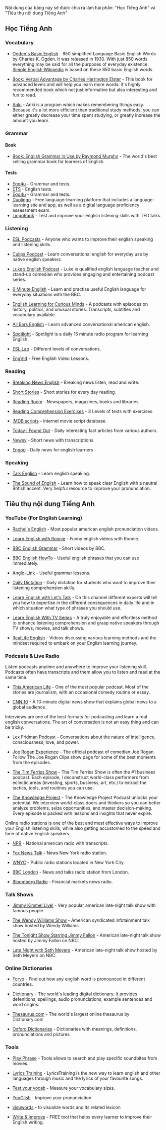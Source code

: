 Nội dung của bảng này sẽ được chia ra làm hai phần: "Học Tiếng Anh" và "Tiêu thụ nội dung Tiếng Anh"

## Học Tiếng Anh

### Vocabulary
- [Ogden's Basic English](http://ogden.basic-english.org/) - 850 simplified Language Basic English Words by Charles K. Ogden. It was released in 1930. With just 850 words everything may be said for all the purposes of everyday existence. [Simple English Wikipedia](https://simple.wikipedia.org/wiki/Basic_English) is based on these 850 basic English words.

- [Book: Verbal Advantage by Charles Harrington Elster](https://www.academia.edu/27879831/Verbal_Advantage_by_Charles_Harrington_Elster) - This book for advanced levels and will help you learn more words. It's highly recommended book which not just informative but also interesting and fun to read.

- [Anki](https://apps.ankiweb.net/) - Anki is a program which makes remembering things easy. Because it's a lot more efficient than traditional study methods, you can either greatly decrease your time spent studying, or greatly increase the amount you learn.

### Grammar
#### Book
- [Book: English Grammar in Use by Raymond Murphy](https://www.cambridge.org/us/cambridgeenglish/catalog/grammar-vocabulary-and-pronunciation/english-grammar-use-5th-edition) - The world's best selling grammar book for learners of English.

#### Tests
- [Ego4u](http://www.ego4u.com) - Grammar and tests.
- [ETS](http://englishteststore.net/) - English tests.
- [Ego4u](http://www.ego4u.com) - Grammar and tests.
- [Duolingo](https://www.duolingo.com) - Free language-learning platform that includes a language-learning site and app, as well as a digital language proficiency assessment exam.
- [LingoRank](http://lingorank.com) - Test and improve your english listening skills with TED talks.


### Listening
- [ESL Podcasts](https://www.eslpod.com/) - Anyone who wants to improve their english speaking and listening skills.

- [Culips Podcast](http://esl.culips.com/) - Learn conversational english for everyday use by native english speakers.

- [Luke’s English Podcast](http://teacherluke.co.uk/) - Luke is qualified english language teacher and stand-up comedian who provides engaging and entertaining podcast series.

- [6 Minute English](http://www.bbc.co.uk/programmes/p02pc9tn/episodes/downloads) - Learn and practise useful English language for everyday situations with the BBC.

- [English Learning for Curious Minds](https://www.leonardoenglish.com/podcasts) - A podcasts with episodes on history, politics, and unusual stories. Transcripts, subtitles and vocabulary available.

- [All Ears English](http://allearsenglish.com/) - Learn advanced conversational american english.

- [Spotlight](http://spotlightenglish.com/) - Spotlight is a daily 15 minute radio program for learning English.

- [ESL Lab](http://www.esl-lab.com/) - Different levels of conversations.

- [EngVid](https://www.engvid.com/) - Free English Video Lessons.

### Reading
- [Breaking News English](http://www.breakingnewsenglish.com/) - Breaking news listen, read and write.

- [Short Stories](http://www.short-stories.co.uk/) - Short stories for every day reading.

- [Reading Room](http://www.englishpage.com/readingroom/readingroomintro.html) - Newspapers, magazines, books and libraries.

- [Reading Comprehension Exercises](http://www.usingenglish.com/comprehension/) - 3 Levels of texts with exercises.

- [IMDB scripts](http://www.imsdb.com/) - internet movie script database.

- [Today I Found Out](http://www.todayifoundout.com/) - Daily interesting fact articles from various authors.

- [Newsy](http://www.newsy.com/) - Short news with transcriptions.

- [Engoo](https://engoo.com/app/daily-news) - Daily news for english learners


### Speaking
- [Talk English](http://www.talkenglish.com/) - Learn english speaking.

- [The Sound of English](http://thesoundofenglish.org/) - Learn how to speak clear English with a neutral British accent. Very helpful resource to improve your pronunciation.


## Tiêu thụ nội dung Tiếng Anh

### YouTube (For English Learning)
- [Rachel's English](https://www.youtube.com/user/rachelsenglish) - Most popular american english pronunciation videos.

- [Learn English with Ronnie](https://www.youtube.com/user/EnglishLessons4U) - Funny english videos with Ronnie.

- [BBC English Grammar](https://www.youtube.com/playlist?list=PLcetZ6gSk96_zHuVg6Ecy2F7j4Aq4valQ) - Short videos by BBC.

- [BBC English HowTo](https://www.youtube.com/playlist?list=PLcetZ6gSk9692RVJgFx4JXwFG4mWK0XGj) - Useful english phrases that you can use immediately.

- [Anglo-Link](https://www.youtube.com/user/MinooAngloLink/) - Useful grammar lessons.

- [Daily Dictation](https://www.youtube.com/user/dailydictation) - Daily dictation for students who want to improve their listening comprehension skills.

- [Learn English with Let's Talk](https://www.youtube.com/user/learnexmumbai) - On this channel different experts will tell you how to expertise in the different consequences in daily life and in which situation what type of phrases you should use.

- [Learn English With TV Series](https://www.youtube.com/@LearnEnglishWithTVSeries) - A truly enjoyable and effortless method to enhance listening comprehension and grasp native speakers through TV shows, movies, and talk shows.

- [RealLife English](https://www.youtube.com/@RealLifeEnglish1) - Videos discussing various learning methods and the mindset required to embark on your English learning journey.

### Podcasts & Live Radio

Listen podcasts anytime and anywhere to improve your listening skill. Podcasts often have transcripts and them allow you to listen and read at the same time.

- [This American Life](http://www.thisamericanlife.org/radio-archives) - One of the most popular podcast. Most of the stories are journalism, with an occasional comedy routine or essay.

- [CNN 10](http://edition.cnn.com/cnn10) - A 10-minute digital news show that explains global news to a global audience.

Interviews are one of the best formats for podcasting and learn a real english conversations. The art of conversation is not an easy thing and can be tricky.

- [Lex Fridman Podcast](https://lexfridman.com/podcast/) - Conversations about the nature of intelligence, consciousness, love, and power.

- [Joe Rogan Experience](https://open.spotify.com/show/4rOoJ6Egrf8K2IrywzwOMk) - The official podcast of comedian Joe Rogan. Follow The Joe Rogan Clips show page for some of the best moments from the episodes.

- [The Tim Ferriss Show](https://tim.blog/podcast/) - The Tim Ferriss Show is often the #1 business podcast. Each episode, I deconstruct world-class performers from eclectic areas (investing, sports, business, art, etc.) to extract the tactics, tools, and routines you can use.

- [The Knowledge Project](https://fs.blog/knowledge-project-podcast/) - The Knowledge Project Podcast unlocks your potential. We interview world-class doers and thinkers so you can better analyze problems, seize opportunities, and master decision-making. Every episode is packed with lessons and insights that never expire.

Online radio stations is one of the best and most effective ways to improve your English listening skills, while also getting accustomed to the speed and tone of native English speakers.

- [NPR](http://www.npr.org/) - National american radio with transcripts.

- [Fox News Talk](http://tunein.com/radio/FOX-News-Talk-s20431/) - News New York radio station.

- [WNYC](http://www.wnyc.org/) - Public radio stations located in New York City.

- [BBC London](http://www.bbc.co.uk/bbclondon) - News and talks radio station from London.

- [Bloomberg Radio](https://www.bloomberg.com/audio) - Financial markets news radio.

### Talk Shows

- [Jimmy Kimmel Live!](https://www.youtube.com/user/JimmyKimmelLive) - Very popular american late-night talk show with famous people.

- [The Wendy Williams Show](https://www.youtube.com/user/WendyWilliamsShow) - American syndicated infotainment talk show hosted by Wendy Williams.

- [The Tonight Show Starring Jimmy Fallon](https://www.youtube.com/user/latenight) - American late-night talk show hosted by Jimmy Fallon on NBC.

- [Late Night with Seth Meyers](https://www.youtube.com/user/LateNightSeth) - American late-night talk show hosted by Seth Meyers on NBC.


### Online Dictionaries

- [Forvo](http://forvo.com/) - Find out how any english word is pronounced in different countries.

- [Dictionary](https://www.dictionary.com/) - The world's leading digital dictionary. It provides defenitions, spellings, audio pronunciations, example sentences and word origins.

- [Thesaurus.com](https://www.thesaurus.com/) - The world's largest online thesaurus by Dictionary.com

- [Oxford Dictionaries](http://www.oxfordlearnersdictionaries.com/) - Dictionaries with meanings, definitions, pronunciations and pictures.

### Tools

- [Play Phrase](http://playphrase.me/) - Tools allows to search and play specific soundbites from movies.

- [Lyrics Training](http://lyricstraining.com/) - LyricsTraining is the new way to learn english and other languages through music and the lyrics of your favourite songs.

- [Test your vocab](http://testyourvocab.com/) - Measure your vocabulary sizes.

- [YouGlish](https://youglish.com/) - Improve your pronunciation

- [visuwords](https://visuwords.com/) - to visualize words and its related lexicon

- [Write & Improve](https://writeandimprove.com/) - FREE tool that helps every learner to improve their English writing.


